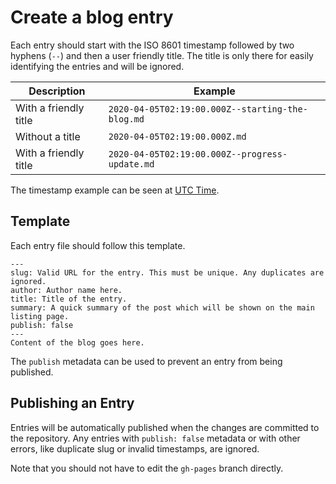 # Create a blog entry

Each entry should start with the ISO 8601 timestamp followed by two hyphens (`--`) and then a user friendly title. The title is only there for easily identifying the entries and will be ignored.

| Description | Example |
|-------------|---------|
| With a friendly title | `2020-04-05T02:19:00.000Z--starting-the-blog.md`|
| Without a title | `2020-04-05T02:19:00.000Z.md` |
| With a friendly title | `2020-04-05T02:19:00.000Z--progress-update.md` |

The timestamp example can be seen at [UTC Time](https://www.utctime.net).

## Template

Each entry file should follow this template.

```
---
slug: Valid URL for the entry. This must be unique. Any duplicates are ignored.
author: Author name here.
title: Title of the entry.
summary: A quick summary of the post which will be shown on the main listing page.
publish: false
---
Content of the blog goes here.
```

The `publish` metadata can be used to prevent an entry from being published.

## Publishing an Entry

Entries will be automatically published when the changes are committed to the repository. Any entries with `publish: false` metadata or with other errors, like duplicate slug or invalid timestamps, are ignored.

Note that you should not have to edit the `gh-pages` branch directly.